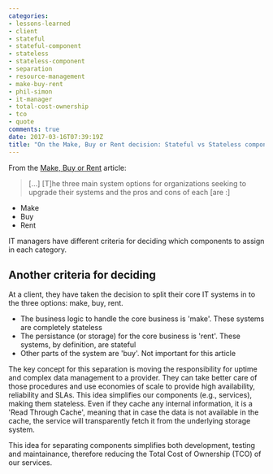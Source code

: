```yaml
---
categories:
- lessons-learned
- client
- stateful
- stateful-component
- stateless
- stateless-component
- separation
- resource-management
- make-buy-rent
- phil-simon
- it-manager
- total-cost-ownership
- tco
- quote
comments: true
date: 2017-03-16T07:39:19Z
title: "On the Make, Buy or Rent decision: Stateful vs Stateless components"
---
```


From the [Make, Buy or Rent][mbr] article:

> [...] [T]he three main system options for organizations seeking to upgrade their systems and the pros and cons of each [are :]

  * Make
  * Buy
  * Rent

IT managers have different criteria for deciding which components to assign in each category.

## Another criteria for deciding

At a client, they have taken the decision to split their core IT systems in to the three options: make, buy, rent.

  * The business logic to handle the core business is 'make'. These systems are completely stateless
  * The persistance (or storage) for the core business is 'rent'. These systems, by definition, are stateful
  * Other parts of the system are 'buy'. Not important for this article

The key concept for this separation is moving the responsibility for uptime and complex data management to a provider. They can take better care of those procedures and use economies of scale to provide high availability, reliability and SLAs. This idea simplifies our components (e.g., services), making them stateless. Even if they cache any internal information, it is a 'Read Through Cache', meaning that in case the data is not available in the cache, the service will transparently fetch it from the underlying storage system.

This idea for separating components simplifies both development, testing and maintainance, therefore reducing the Total Cost of Ownership (TCO) of our services.

[mbr]: http://www.ittoday.info/Articles/Make_Buy_or_Rent.htm

